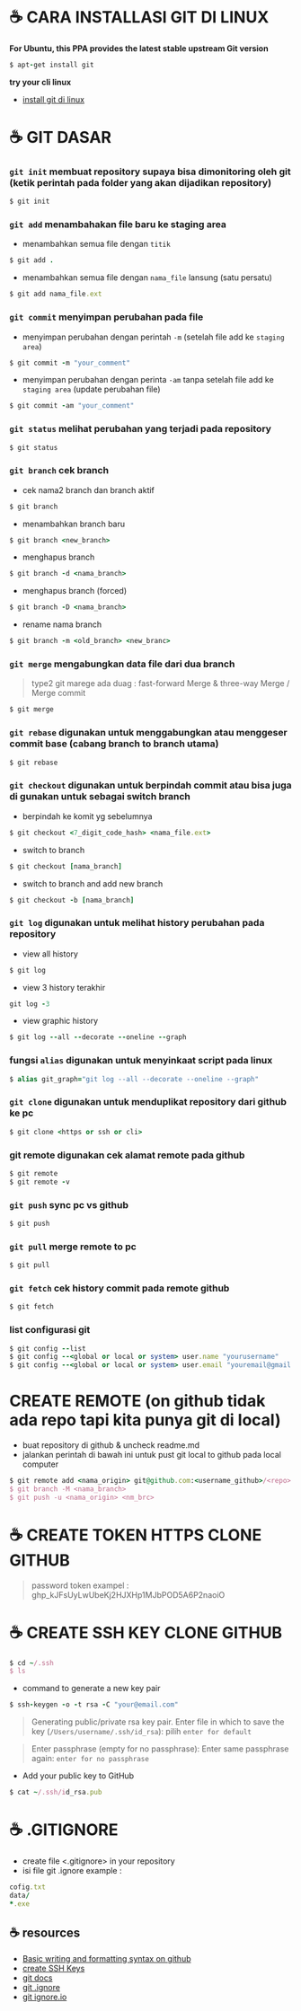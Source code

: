 # :coffee: CARA INSTALLASI GIT DI LINUX
**For Ubuntu, this PPA provides the latest stable upstream Git version**
```ruby
$ apt-get install git
```
**try your cli linux**
* [install git di linux](https://git-scm.com/download/linux)


# :coffee: GIT DASAR
### `git init` membuat repository supaya bisa dimonitoring oleh git (ketik perintah pada folder yang akan dijadikan repository)
```ruby
$ git init
```

### `git add` menambahakan file baru ke staging area 

- menambahkan semua file dengan `titik`
```ruby
$ git add . 
```
- menambahkan semua file dengan `nama_file` lansung (satu persatu)
```ruby
$ git add nama_file.ext
```

### `git commit` menyimpan perubahan pada file
- menyimpan perubahan dengan perintah `-m` (setelah file add ke `staging area`)
```ruby
$ git commit -m "your_comment"
```
- menyimpan perubahan dengan perinta `-am` tanpa setelah file add ke `staging area` (update perubahan file)
```ruby
$ git commit -am "your_comment"
```

### `git status` melihat perubahan yang terjadi pada repository
```ruby
$ git status
``` 

### `git branch` cek branch
- cek nama2 branch dan branch aktif
```ruby
$ git branch
```
- menambahkan branch baru
```ruby
$ git branch <new_branch>
```
- menghapus branch
```ruby
$ git branch -d <nama_branch>
```
- menghapus branch (forced)
```ruby
$ git branch -D <nama_branch>
```
- rename nama branch
```ruby
$ git branch -m <old_branch> <new_branc>
```

### `git merge` mengabungkan data file dari dua branch
 > type2 git marege ada duag : fast-forward Merge & three-way Merge / Merge commit
```ruby
$ git merge
```
   
   
### `git rebase`  digunakan untuk menggabungkan atau menggeser commit base (cabang branch to branch utama)
```ruby
$ git rebase
```

### `git checkout` digunakan untuk berpindah commit atau bisa juga di gunakan untuk sebagai switch branch
- berpindah ke komit yg sebelumnya
```ruby
$ git checkout <7_digit_code_hash> <nama_file.ext>
``` 
- switch to branch
```ruby
$ git checkout [nama_branch] 
```
- switch to branch and add new branch
```ruby
$ git checkout -b [nama_branch] 
```

### `git log` digunakan untuk melihat history perubahan pada repository 
- view all history
```ruby
$ git log 
```
- view 3 history terakhir
```ruby
git log -3
```
- view graphic history
```ruby
$ git log --all --decorate --oneline --graph
```

### fungsi `alias` digunakan untuk menyinkaat script pada linux 
```ruby
$ alias git_graph="git log --all --decorate --oneline --graph"
```

### `git clone` digunakan untuk menduplikat repository dari github ke pc
```ruby
$ git clone <https or ssh or cli>
```
   
### git remote digunakan cek alamat remote pada github
```ruby
$ git remote
$ git remote -v
```

### `git push` sync pc vs github
```ruby
$ git push
```
  
### `git pull` merge remote to pc
```ruby
$ git pull
```
  
### `git fetch` cek history commit pada remote github
```ruby
$ git fetch 
```

### list configurasi git
```ruby
$ git config --list
$ git config --<global or local or system> user.name "yourusername"
$ git config --<global or local or system> user.email "youremail@gmail.com"
```


# CREATE REMOTE (on github tidak ada repo tapi kita punya git di local)
- buat repository di github & uncheck readme.md
- jalankan perintah di bawah ini untuk pust git local to github pada local computer
```ruby
$ git remote add <nama_origin> git@github.com:<username_github>/<repo>.git
$ git branch -M <nama_branch>
$ git push -u <nama_origin> <nm_brc>
```

# :coffee: CREATE TOKEN HTTPS CLONE GITHUB
> password token exampel : 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

# :coffee: CREATE SSH KEY CLONE GITHUB
```ruby
$ cd ~/.ssh
$ ls 
```
- command to generate a new key pair
```ruby
$ ssh-keygen -o -t rsa -C "your@email.com"
``` 
> Generating public/private rsa key pair.
Enter file in which to save the key (`/Users/username/.ssh/id_rsa`): pilih `enter for default`

> Enter passphrase (empty for no passphrase):
  Enter same passphrase again: `enter for no passphrase`
- Add your public key to GitHub
```ruby
$ cat ~/.ssh/id_rsa.pub 
```  
    


# :coffee: .GITIGNORE
- create file <.gitignore> in your repository
- isi file git .ignore example :
```ruby
cofig.txt 
data/ 
*.exe 
```


## :coffee: resources
* [Basic writing and formatting syntax on github](https://docs.github.com/en/github/writing-on-github/getting-started-with-writing-and-formatting-on-github/basic-writing-and-formatting-syntax)
* [create SSH Keys](https://jdblischak.github.io/2014-09-18-chicago/novice/git/05-sshkeys.html#:~:text=Login%20to%20github.com%20and,hit%20Add%20key%20to%20save.)
* [git docs](https://git-scm.com/docs)
* [git .ignore](https://github.com/github/gitignore)
* [git ignore.io](https://gitignore.io)
